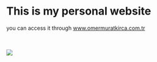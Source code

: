 <h1>This is my personal website</h1>
you can access it through <a href="https://www.omermuratkirca.com.tr">www.omermuratkirca.com.tr</a>
<br> <br> <br>

<img src = "https://i.imgur.com/2ppYc0m_d.jpg?maxwidth=520&shape=thumb&fidelity=high" ></img>
